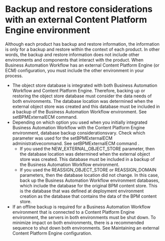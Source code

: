 # Backup and restore considerations with an external Content Platform Engine environment

Although each product has backup and restore information, the information is only for a backup
and restore within the context of each product. In other words, the backup and restore information
does not include other environments and components that interact with the product. When Business Automation Workflow has an external Content Platform Engine (or ECM) configuration, you must include the
other environment in your process.

- The object store database is integrated with both Business Automation Workflow and Content Platform Engine. Therefore, backing up or restoring the object
store database must consider the data needs of both environments.
The database location was
determined when the external object store was created and this database must be included in a backup
of the Business Automation Workflow environment. See setBPMExternalECM command.
- Depending on which option you used when you initially integrated Business Automation Workflow with the Content Platform Engine environment, database backup considerationsvary. Check which parameter was used for the setBPMExternalECM administrativecommand. See setBPMExternalECM command .
    - If you used the NEW\_EXTERNAL\_OBJECT\_STORE parameter, then the database location was determined
when the external object store was created. This database must be included in a backup of the
Business Automation Workflow environment.
    - If you used the REASSIGN\_OBJECT\_STORE or
REASSIGN\_DOMAIN parameters, then the database location did not change. In this case, back up the
Business Automation Workflow environment databases, which include
the database for the original BPM content store.
This is the database that was defined at deployment environment creation as the database that
contains the data of the BPM content store.
- If an offline backup is required for a Business Automation Workflow environment that is connected to a Content Platform Engine environment, the servers in both environments
must be shut down. To minimize impact on both environments, there is a recommended sequence to shut
down both environments. See Maintaining an external Content Platform Engine configuration.